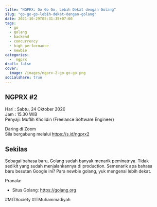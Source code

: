 ```yaml
---
title: "NGPRX: Go Go Go, Lebih Dekat dengan Golang"
slug: "go-go-go-lebih-dekat-dengan-golang"
date: 2021-10-29T05:31:35+07:00
tags: 
  - go
  - golang
  - backend
  - concurrency
  - high performance
  - newbie
categories:
  -  ngprx
draft: false
cover: 
  image: /images/ngprx-2-go-go-go.png
socialshare: true
---
```

NGPRX #2
---

Hari   : Sabtu, 24 Oktober 2020  
Jam    : 15.30 WIB   
Penyaji: Muflih Kholidin (Freelance Software Engineer)

Daring di Zoom   
Sila bergabung melalui <https://s.id/ngprx2>  

## Sekilas
Sebagai bahasa baru, Golang sudah banyak menarik peminatnya. Tidak sedikit yang sudah menjalankannya di production.
Semenarik apa bahasa baru besutan Google ini? Para newbie golang, yuk mengenal lebih dekat.  

Pranala:  
- Situs Golang: https://golang.org  

#MITSociety
#ITMuhammadiyah
